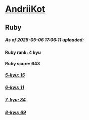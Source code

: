 # [AndriiKot](https://www.codewars.com/users/AndriiKot) 
## Ruby

##### As of 2025-05-06 17:06:11 uploaded:

#### Ruby rank: 4 kyu

#### Ruby score: 643

##### [5-kyu: 15](https://github.com/AndriiKot/Ruby__CodeWars/tree/main/kyu-5)

##### [6-kyu: 11](https://github.com/AndriiKot/Ruby__CodeWars/tree/main/kyu-6)

##### [7-kyu: 34](https://github.com/AndriiKot/Ruby__CodeWars/tree/main/kyu-7)

##### [8-kyu: 69](https://github.com/AndriiKot/Ruby__CodeWars/tree/main/kyu-8)

